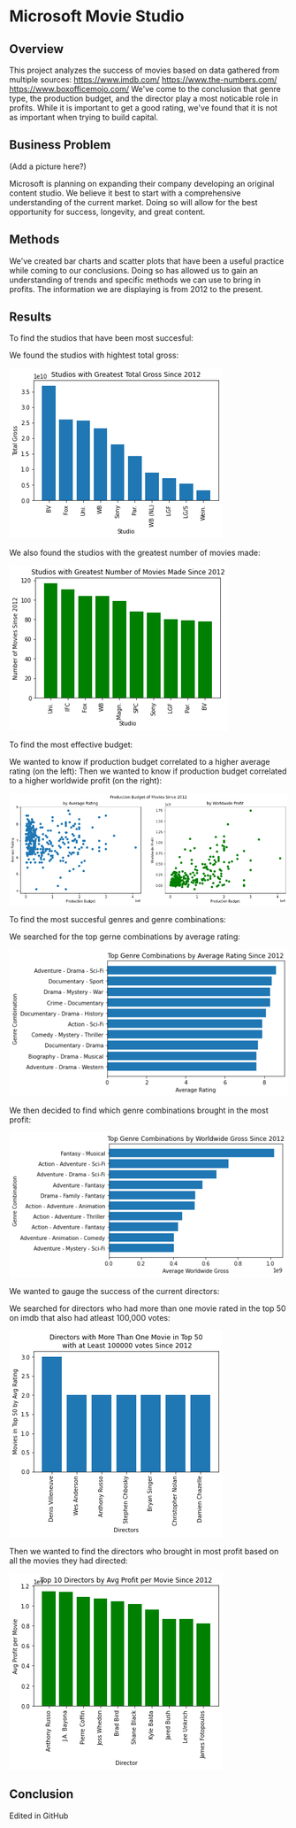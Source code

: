 

# Microsoft Movie Studio

## Overview

This project analyzes the success of movies based on data gathered from multiple sources:
https://www.imdb.com/
https://www.the-numbers.com/
https://www.boxofficemojo.com/
We've come to the conclusion that genre type, the production budget, and the director play a most noticable role in profits. While it is important to get a good rating, we've found that it is not as important when trying to build capital.

## Business Problem
(Add a picture here?)
    
Microsoft is planning on expanding their company developing an original content studio. We believe it best to start with a comprehensive understanding of the current market. Doing so will allow for the best opportunity for success, longevity, and great content.

## Methods
    
We've created bar charts and scatter plots that have been a useful practice while coming to our conclusions. Doing so has allowed us to gain an understanding of trends and specific methods we can use to bring in profits. The information we are displaying is from 2012 to the present.
        
## Results

To find the studios that have been most succesful:

We found the studios with hightest total gross:

![Highest_grossing_studios](images/top_studios_filt_gross.png)

We also found the studios with the greatest number of movies made:

![most_movies_made_studios](images/top_studios_filt_num_movs.png)

To find the most effective budget:

We wanted to know if production budget correlated to a higher average rating (on the left):
Then we wanted to know if production budget correlated to a higher worldwide profit (on the right):

![productionbudget_rating_profit_scatterplt](images/bud_filt_avgrat_wwprofit_2.png)

To find the most succesful genres and genre combinations:

We searched for the top gerne combinations by average rating:

![top_genres_rating](images/top_gen_s_2012_b_avg_rat.png)

We then decided to find which genre combinations brought in the most profit:

![top_genres_profit](images/top_gen_s_2012_b_avg_wwgr.png)

We wanted to gauge the success of the current directors:

We searched for directors who had more than one movie rated in the top 50 on imdb that also had atleast 100,000 votes:

![top_50_Barchart](images/top_dirs_s_2012_100000_by_movs_in_top50.png)
    
Then we wanted to find the directors who brought in most profit based on all the movies they had directed:

![Highest_earning_Barchart](images/top_dirs_profit_s_2012.png)


## Conclusion



Edited in GitHub


